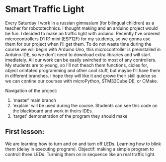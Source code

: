 # Smart Traffic Light
Every Saturday I work in a russian gimnasium (for bilingual children) as a teacher for robototechnics.
I thought making and an arduino project would be fun. I decided to make an traffic light with arduino. Recently I've ordered microcontrollers D1 R1 mini (ESP12F) for my students, so we gonna use them for our project when I'll get them.
To do not waste time during the course we will begin with Arduino Uno, this microcontroller is preinstalled in Arduino IDE, so we don't need to download extra libraries and will start imediately. All our work can be easily swirched to most of any controllers. 
My students are to young, so I'll not theach them functions, cicles for, object orintated programming and other cool stuff, but maybe I'll have them in different branches.  I hope they will like it and growe their skill quicke so we can contine our courses with microPython, STM32CubeIDE, or CMake.

Navigation of the project:
1. 'master' main branch
2. 'explain' will be used during the course. Students can see this code on the blackboard and work in theirs IDEs.
3. 'target' demonstration of the program they should make  

## First lesson:
We are learning how to turn and on and turn off LEDs.
Learning how to blink them (delay in executing program). 
Objectif: making a simple program to controll three LEDs. Turninig them on in sequence like an real traffic light.